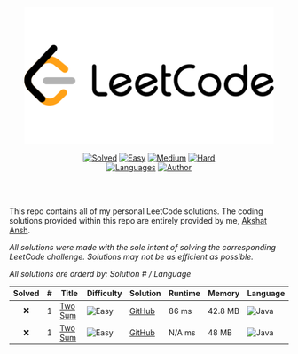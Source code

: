 <div align="center">
<img src="https://github.com/CrutchTheClutch/LeetCode/raw/master/logo.png" width="450" height="auto"/>

[![Solved](https://img.shields.io/badge/Solved-2/2093-337ab7.svg?style=flat)](https://github.com/CrutchTheClutch/HackerRank#table-of-contents)
[![Easy](https://img.shields.io/badge/Easy-1-5cb85c.svg?style=flat)](https://github.com/CrutchTheClutch/HackerRank#table-of-contents)
[![Medium](https://img.shields.io/badge/Medium-1-f0ad4e.svg?style=flat)](https://github.com/CrutchTheClutch/HackerRank#table-of-contents)
[![Hard](https://img.shields.io/badge/Hard-0-d9534f.svg?style=flat)](https://github.com/CrutchTheClutch/HackerRank#table-of-contents)
</br>
[![Languages](https://img.shields.io/badge/Languages-C%23,%20Java-red.svg?style=flat)](https://leetcode.com/akshatansh/HackerRank#table-of-contents)
[![Author](https://img.shields.io/badge/Akshat-ansh%20Crutchfield-blue.svg?style=flat)](https://leetcode.com/akshatansh/)

</div>
</br>
</br>

This repo contains all of my personal LeetCode solutions. The coding solutions provided within this repo are entirely provided by me, [Akshat Ansh](https://leetcode.com/akshatansh/).

_All solutions were made with the sole intent of solving the corresponding LeetCode challenge. Solutions may not be as efficient as possible._

_All solutions are orderd by: Solution # / Language_

| Solved | #    | Title                                                                                                                           | Difficulty                                                           | Solution                                                                                    | Runtime | Memory | Language                                                                      |
| :----: | ---- | ------------------------------------------------------------------------------------------------------------------------------- | -------------------------------------------------------------------- | ------------------------------------------------------------------------------------------- | ------- | ------ | ----------------------------------------------------------------------------- |
|   ❌    | 1    | [Two Sum](https://leetcode.com/problems/two-sum)                                                                                | ![Easy](https://img.shields.io/badge/Easy-5cb85c.svg?style=flat)     | [GitHub](https://github.com/akshatansh/leetcode-practice/blob/main/Two%20Sum%20Leetcode%201)| 86 ms  | 42.8 MB | ![Java](https://img.shields.io/badge/Java--f1e05a.svg?style=flat)               |
|   ❌    | 1    | [Two Sum](https://leetcode.com/problems/two-sum)                                                                                | ![Easy](https://img.shields.io/badge/Easy-5cb85c.svg?style=flat)     | [GitHub](Solutions/1.%20Two%20Sum/Solution.js)                                              | N/A ms  | 48 MB | ![Java](https://img.shields.io/badge/Java--f1e05a.svg?style=flat) |
